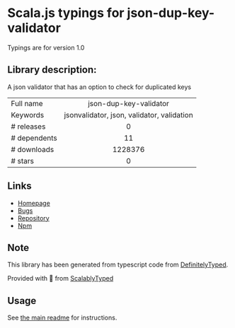 
# Scala.js typings for json-dup-key-validator

Typings are for version 1.0

## Library description:
A json validator that has an option to check for duplicated keys

|                    |                 |
| ------------------ | :-------------: |
| Full name          | json-dup-key-validator |
| Keywords           | jsonvalidator, json, validator, validation |
| # releases         | 0 |
| # dependents       | 11 |
| # downloads        | 1228376 |
| # stars            | 0 |

## Links
- [Homepage](https://github.com/jackyjieliu/json-dup-key-validator)
- [Bugs](https://github.com/jackyjieliu/json-dup-key-validator/issues)
- [Repository](https://github.com/jackyjieliu/json-dup-key-validator)
- [Npm](https://www.npmjs.com/package/json-dup-key-validator)
    


## Note
This library has been generated from typescript code from [DefinitelyTyped](https://definitelytyped.org).

Provided with :purple_heart: from [ScalablyTyped](https://github.com/oyvindberg/ScalablyTyped)

## Usage
See [the main readme](../../readme.md) for instructions.


